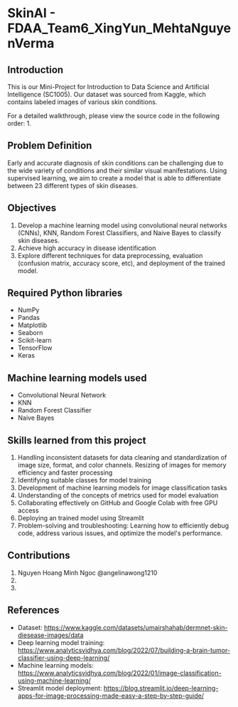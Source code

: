 # SkinAI - FDAA_Team6_XingYun_MehtaNguyenVerma

## Introduction

This is our Mini-Project for Introduction to Data Science and Artificial Intelligence (SC1005). Our dataset was sourced from Kaggle, which contains labeled images of various skin conditions. 

For a detailed walkthrough, please view the source code in the following order:
1. 

## Problem Definition

Early and accurate diagnosis of skin conditions can be challenging due to the wide variety of conditions and their similar visual manifestations. Using supervised learning, we aim to create a model that is able to differentiate between 23 different types of skin diseases. 

## Objectives
1. Develop a machine learning model using convolutional neural networks (CNNs), KNN, Random Forest Classifiers, and Naive Bayes to classify skin diseases.
2. Achieve high accuracy in disease identification
3. Explore different techniques for data preprocessing, evaluation (confusion matrix, accuracy score, etc), and deployment of the trained model. 

## Required Python libraries
- NumPy
- Pandas
- Matplotlib
- Seaborn
- Scikit-learn
- TensorFlow
- Keras

## Machine learning models used 
- Convolutional Neural Network
- KNN
- Random Forest Classifier
- Naive Bayes

## Skills learned from this project

1. Handling inconsistent datasets for data cleaning and standardization of image size, format, and color channels. Resizing of images for memory efficiency and faster processing
2. Identifying suitable classes for model training 
3. Development of machine learning models for image classification tasks
4. Understanding of the concepts of metrics used for model evaluation 
5. Collaborating effectively on GitHub and Google Colab with free GPU access
6. Deploying an trained model using Streamlit 
7. Problem-solving and troubleshooting: Learning how to efficiently debug code, address various issues, and optimize the model's performance.

## Contributions
1. Nguyen Hoang Minh Ngoc @angelinawong1210
2. 
3. 

## References
- Dataset: https://www.kaggle.com/datasets/umairshahab/dermnet-skin-diesease-images/data
- Deep learning model training: https://www.analyticsvidhya.com/blog/2022/07/building-a-brain-tumor-classifier-using-deep-learning/
- Machine learning models: https://www.analyticsvidhya.com/blog/2022/01/image-classification-using-machine-learning/
- Streamlit model deployment: https://blog.streamlit.io/deep-learning-apps-for-image-processing-made-easy-a-step-by-step-guide/
  
  

